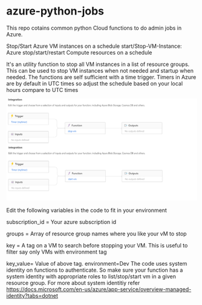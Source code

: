 
# azure-python-jobs
This repo cotains common python Cloud functions to do admin jobs in Azure. 

Stop/Start Azure VM instances on a schedule
start/Stop-VM-Instance: Azure stop/start/restart Compute resources on a schedule

It's an utility function to stop all VM instances in a list of resource groups. This can be used to stop VM instances when not needed and startup when needed. The functions are self sufficient with a time trigger. Timers in Azure are by default in UTC times so adjust the schedule based on your local hours compare to UTC times

![alt text](image.png)

Edit the following variables in the code to fit in your environment

subscription_id = Your azure subscription id

groups = Array of resource group names where you like your vM to stop

key = A tag on a VM to search before stopping your VM. This is useful to filter say only VMs with environment tag

key_value= Value of above tag. environment=Dev
The code uses system identity on functions to authenticate. So make sure your function has a system identity with appropriate roles to list/stop/start vm in a given resource group. For more about system identitiy refer https://docs.microsoft.com/en-us/azure/app-service/overview-managed-identity?tabs=dotnet


